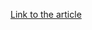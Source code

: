 [Link to the article](https://elis531989.medium.com/dancing-with-shellcodes-cracking-the-latest-version-of-guloader-75083fb15cb4)
